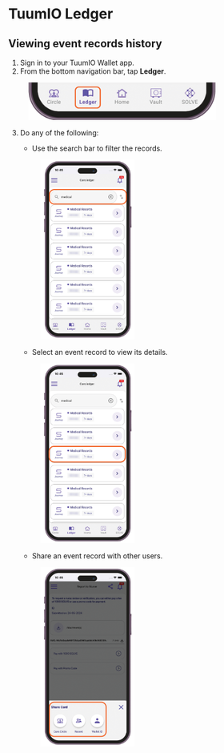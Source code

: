 # TuumIO Ledger

## Viewing event records history

1. Sign in to your TuumIO Wallet app.
2. From the bottom navigation bar, tap **Ledger**.

<figure><img src="../.gitbook/assets/cw-bottom-menu-ledger.png" alt="" width="375"><figcaption></figcaption></figure>

3.  Do any of the following:

    * Use the search bar to filter the records.&#x20;



    <figure><img src="../.gitbook/assets/care-ledger-events-history-filter.png" alt="" width="188"><figcaption></figcaption></figure>

    * Select an event record to view its details.



    <figure><img src="../.gitbook/assets/care-ledger-view-event-record.png" alt="" width="188"><figcaption></figcaption></figure>

    * Share an event record with other users.&#x20;



    <figure><img src="../.gitbook/assets/care-ledger-share-card.png" alt="" width="188"><figcaption></figcaption></figure>
